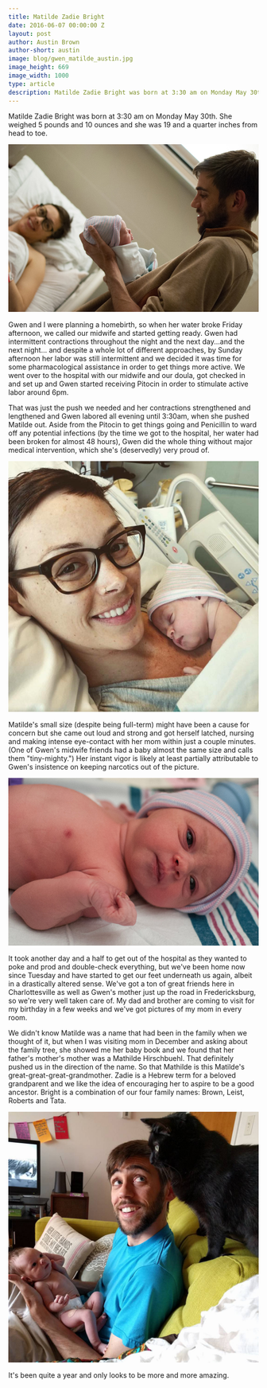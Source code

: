 ```yaml
---
title: Matilde Zadie Bright
date: 2016-06-07 00:00:00 Z
layout: post
author: Austin Brown
author-short: austin
image: blog/gwen_matilde_austin.jpg
image_height: 669
image_width: 1000
type: article
description: Matilde Zadie Bright was born at 3:30 am on Monday May 30th.
---
```


Matilde Zadie Bright was born at 3:30 am on Monday May 30th. She weighed 5 pounds and 10 ounces and she was 19 and a quarter inches from head to toe.



<img class="small-12 medium-8 columns" src="/images/blog/gwen_matilde_austin.jpg">


Gwen and I were planning a homebirth, so when her water broke Friday afternoon, we called our midwife and started getting ready. Gwen had intermittent contractions throughout the night and the next day...and the next night... and despite a whole lot of different approaches, by Sunday afternoon her labor was still intermittent and we decided it was time for some pharmacological assistance in order to get things more active. We went over to the hospital with our midwife and our doula, got checked in and set up and Gwen started receiving Pitocin in order to stimulate active labor around 6pm. 

That was just the push we needed and her contractions strengthened and lengthened and Gwen labored all evening until 3:30am, when she pushed Matilde out. Aside from the Pitocin to get things going and Penicillin to ward off any potential infections (by the time we got to the hospital, her water had been broken for almost 48 hours), Gwen did the whole thing without major medical intervention, which she's (deservedly) very proud of. 

<img class="small-12 medium-8 columns" src="/images/blog/gwen_matilde.jpg">

Matilde's small size (despite being full-term) might have been a cause for concern but she came out loud and strong and got herself latched, nursing and making intense eye-contact with her mom within just a couple minutes. (One of Gwen's midwife friends had a baby almost the same size and calls them "tiny-mighty.") Her instant vigor is likely at least partially attributable to Gwen's insistence on keeping narcotics out of the picture.

<img class="small-12 medium-8 columns" src="/images/blog/matilde.jpg">

It took another day and a half to get out of the hospital as they wanted to poke and prod and double-check everything, but we've been home now since Tuesday and have started to get our feet underneath us again, albeit in a drastically altered sense. We've got a ton of great friends here in Charlottesville as well as Gwen's mother just up the road in Fredericksburg, so we're very well taken care of. My dad and brother are coming to visit for my birthday in a few weeks and we've got pictures of my mom in every room. 

We didn't know Matilde was a name that had been in the family when we thought of it, but when I was visiting mom in December and asking about the family tree, she showed me her baby book and we found that her father's mother's mother was a Mathilde Hirschbuehl. That definitely pushed us in the direction of the name. So that Mathilde is this Matilde's great-great-great-grandmother. Zadie is a Hebrew term for a beloved grandparent and we like the idea of encouraging her to aspire to be a good ancestor. Bright is a combination of our four family names: Brown, Leist, Roberts and Tata.

<img class="small-12 medium-8 columns" src="/images/blog/matilde_austin_ebi.jpg">

It's been quite a year and only looks to be more and more amazing.
